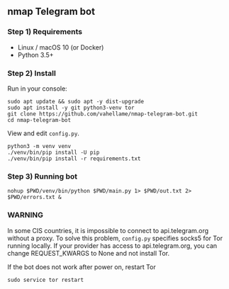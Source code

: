 ## nmap Telegram bot

### Step 1) Requirements

- Linux / macOS 10 (or Docker)
- Python 3.5+

### Step 2) Install

Run in your console:

```
sudo apt update && sudo apt -y dist-upgrade
sudo apt install -y git python3-venv tor
git clone https://github.com/vahellame/nmap-telegram-bot.git
cd nmap-telegram-bot
```

View and edit `config.py`.

```
python3 -m venv venv
./venv/bin/pip install -U pip 
./venv/bin/pip install -r requirements.txt
```

### Step 3) Running bot

```
nohup $PWD/venv/bin/python $PWD/main.py 1> $PWD/out.txt 2> $PWD/errors.txt &
```

### WARNING

In some CIS countries, it is impossible to connect to api.telegram.org without a proxy. To solve this problem, `config.py` specifies socks5 for Tor running locally. If your provider has access to api.telegram.org, you can change REQUEST_KWARGS to None and not install Tor.

If the bot does not work after power on, restart Tor

```
sudo service tor restart
```
